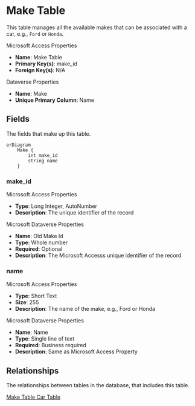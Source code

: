 # Make Table

This table manages all the available makes that can be associated with a car, e.g., `Ford` or `Honda`.

Microsoft Access Properties

* **Name**: Make Table
* **Primary Key(s)**: make_id
* **Foreign Key(s)**: N/A

Dataverse Properties

* **Name**: Make
* **Unique Primary Column**: Name

## Fields

The fields that make up this table.

```mermaid
erDiagram
    Make {
        int make_id
        string name
    }

```

### make_id

Microsoft Access Properties

* **Type**: Long Integer, AutoNumber
* **Description**: The unique identifier of the record

Microsoft Dataverse Properties

* **Name**: Old Make Id
* **Type**: Whole number
* **Required**: Optional
* **Description**: The Microsoft Accesss unique identifier of the record

### name

Microsoft Access Properties

* **Type**: Short Text
* **Size**: 255
* **Description**: The name of the make, e.g., Ford or Honda

Microsoft Dataverse Properties

* **Name**: Name
* **Type**: Single line of text
* **Required**: Business required
* **Description**: Same as Microsoft Access Property

## Relationships

The relationships between tables in the database, that includes this table.

[Make Table Car Table](Database-Table-Relationships.md)
